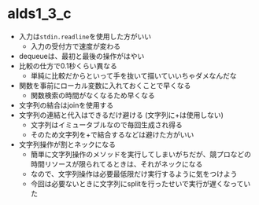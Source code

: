 # alds1_3_c

- 入力は```stdin.readline```を使用した方がいい
  - 入力の受付方で速度が変わる
- dequeueは、最初と最後の操作がはやい
- 比較の仕方で0.1秒くらい異なる
  - 単純に比較だからといって手を抜いて描いていいちゃダメなんだな
- 関数を事前にローカル変数に入れておくことで早くなる
  - 関数検索の時間がなくなるため早くなる
- 文字列の結合はjoinを使用する
- 文字列の連結と代入はできるだけ避ける (文字列に+は使用しない)
  - 文字列はイミュータブルなので毎回生成され得る
  - そのため文字列を+で結合するなどは避けた方がいい
- 文字列操作が割とネックになる
  - 簡単に文字列操作のメソッドを実行してしまいがちだが、競プロなどの時間リソースが限られてるときは、それがネックになる
  - なので、文字列操作は必要最低限だけ実行するように気をつけよう
  - 今回は必要ないときに文字列にsplitを行ったせいで実行が遅くなっていた